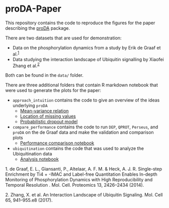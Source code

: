 # proDA-Paper

This repository contains the code to reproduce the figures for the paper describing the 
[proDA](https://github.com/const-ae/proDA) package.

There are two datasets that are used for demonstration:
* Data on the phosphorylation dynamics from a study by Erik de Graaf et al.<sup>[1](#myfootnote1)</sup>
* Data studying the interaction landscape of Ubiquitin signalling by Xiaofei Zhang et al.<sup>[2](#myfootnote2)</sup>

Both can be found in the `data/` folder.

There are three additional folders that contain R markdown notebook that were used to generate the plots
for the paper:
* `approach_intuition` contains the code to give an overview of the ideas underlying `proDA`
    - [Mean-variance relation](https://htmlpreview.github.io/?https://github.com/const-ae/proDA-Paper/blob/master/approach_intuition/mean_variance_relation.nb.html)
    - [Location of missing values](https://htmlpreview.github.io/?https://github.com/const-ae/proDA-Paper/blob/master/approach_intuition/missing_value_location.nb.html)
    - [Probabilistic dropout model](https://htmlpreview.github.io/?https://github.com/const-ae/proDA-Paper/blob/master/approach_intuition/probabilistic_dropout_model.nb.html)
* `compare_performance` contains the code to run `DEP`, `QPROT`, `Perseus`, and `proDA` on the
  de Graaf data and make the validation and comparison plots
    - [Performance comparison notebook](https://htmlpreview.github.io/?https://github.com/const-ae/proDA-Paper/blob/master/compare_performance/compare_performance.nb.html)
* `ubiquitination` contains the code that was used to analyze the Ubiquitination data
    - [Analysis notebook](https://github.com/const-ae/proDA-Paper/blob/master/ubiquitination/Ubiquitination_Analysis.nb.html)




<a name="myfootname1">1.</a> de Graaf, E. L., Giansanti, P., Altelaar, A. F. M. & Heck, A. J. R. Single-step Enrichment by Ti4 + -IMAC and Label-free Quantitation Enables In-depth Monitoring of Phosphorylation Dynamics with High Reproducibility and Temporal Resolution . Mol. Cell. Proteomics 13, 2426–2434 (2014).

<a name="myfootname2">2.</a> Zhang, X. et al. An Interaction Landscape of Ubiquitin Signaling. Mol. Cell 65, 941–955.e8 (2017).
